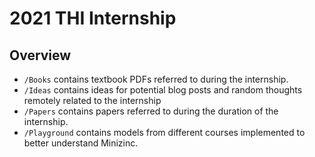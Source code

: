 # 2021 THI Internship

## Overview
- `/Books` contains textbook PDFs referred to during the internship.
- `/Ideas` contains ideas for potential blog posts and random thoughts remotely related to the internship
- `/Papers` contains papers referred to during the duration of the internship.
- `/Playground` contains models from different courses implemented to better understand Minizinc.